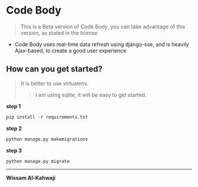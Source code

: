 # Code Body 
> This is a Beta version of Code Body, you can take advantage of this version, as stated in the license


- Code Body uses real-time data refresh using django-sse, and is heavily Ajax-based, to create a good user experience.

## How can you get started?

> It is better to use virtualenv.
>> I am using sqlite, it will be easy to get started.

**step 1**

```python
pip install -r requirements.txt 
```
**step 2**
```python 
python manage.py makemigrations
```
**step 3**

```python 
python manage.py migrate
```
________
**Wissam Al-Kahwaji**
